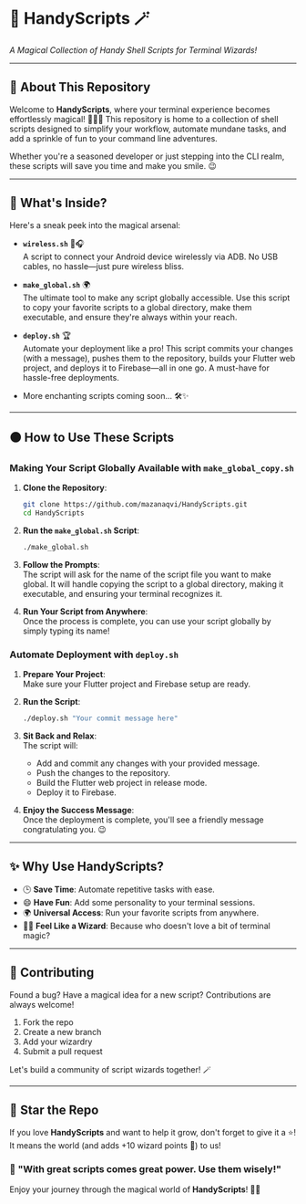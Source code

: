 # 🎩 **HandyScripts** 🪄  
_A Magical Collection of Handy Shell Scripts for Terminal Wizards!_

---

## 🚀 **About This Repository**

Welcome to **HandyScripts**, where your terminal experience becomes effortlessly magical! 🧙‍♂️✨ This repository is home to a collection of shell scripts designed to simplify your workflow, automate mundane tasks, and add a sprinkle of fun to your command line adventures.  

Whether you're a seasoned developer or just stepping into the CLI realm, these scripts will save you time and make you smile. 😉  

---

## 🿢 **What's Inside?**

Here's a sneak peek into the magical arsenal:  

- **`wireless.sh`** 📨🎧  
  A script to connect your Android device wirelessly via ADB. No USB cables, no hassle—just pure wireless bliss.  

- **`make_global.sh`** 🌍  
  The ultimate tool to make any script globally accessible. Use this script to copy your favorite scripts to a global directory, make them executable, and ensure they're always within your reach.  

- **`deploy.sh`** 🏆  
  Automate your deployment like a pro! This script commits your changes (with a message), pushes them to the repository, builds your Flutter web project, and deploys it to Firebase—all in one go. A must-have for hassle-free deployments.  

- More enchanting scripts coming soon... 🛠️✨  

---

## 🟠 **How to Use These Scripts**

### Making Your Script Globally Available with `make_global_copy.sh`

1. **Clone the Repository**:  
   ```bash
   git clone https://github.com/mazanaqvi/HandyScripts.git
   cd HandyScripts
   ```

2. **Run the `make_global.sh` Script**:  
   ```bash
   ./make_global.sh
   ```

3. **Follow the Prompts**:  
   The script will ask for the name of the script file you want to make global. It will handle copying the script to a global directory, making it executable, and ensuring your terminal recognizes it.  

4. **Run Your Script from Anywhere**:  
   Once the process is complete, you can use your script globally by simply typing its name!  

### Automate Deployment with `deploy.sh`

1. **Prepare Your Project**:  
   Make sure your Flutter project and Firebase setup are ready.  

2. **Run the Script**:  
   ```bash
   ./deploy.sh "Your commit message here"
   ```

3. **Sit Back and Relax**:  
   The script will:
   - Add and commit any changes with your provided message.
   - Push the changes to the repository.
   - Build the Flutter web project in release mode.
   - Deploy it to Firebase.  

4. **Enjoy the Success Message**:  
   Once the deployment is complete, you'll see a friendly message congratulating you. 😉  

---

## ✨ **Why Use HandyScripts?**

- 🕒 **Save Time**: Automate repetitive tasks with ease.
- 😄 **Have Fun**: Add some personality to your terminal sessions.
- 🌍 **Universal Access**: Run your favorite scripts from anywhere.
- 🧙‍♂️ **Feel Like a Wizard**: Because who doesn't love a bit of terminal magic?  

---

## 📜 **Contributing**

Found a bug? Have a magical idea for a new script? Contributions are always welcome!  

1. Fork the repo  
2. Create a new branch  
3. Add your wizardry  
4. Submit a pull request  

Let's build a community of script wizards together! 🪄  

---

## 🌟 **Star the Repo**

If you love **HandyScripts** and want to help it grow, don't forget to give it a ⭐! It means the world (and adds +10 wizard points 🧙) to us!  



### 🧙 **"With great scripts comes great power. Use them wisely!"**  

Enjoy your journey through the magical world of **HandyScripts**! 🎩✨

